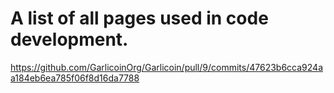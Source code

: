 # A list of all pages used in code development.
https://github.com/GarlicoinOrg/Garlicoin/pull/9/commits/47623b6cca924aa184eb6ea785f06f8d16da7788
